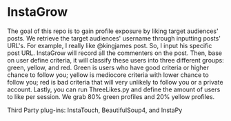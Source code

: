 # InstaGrow
The goal of this repo is to gain profile exposure by liking target audiences' posts. We retrieve the target audiences' username through inputting posts' URL's. For example, I really like @kingjames post. So, I input his specific post URL. InstaGrow will record all the commenters on the post. Then, base on user define criteria, it will classify these users into three different groups: green, yellow, and red. Green is users who have good criteria or higher chance to follow you; yellow is mediocore criteria with lower chance to follow you; red is bad criteria that will very unlikely to follow you or a private account. Lastly, you can run ThreeLikes.py and define the amount of users to like per session. We grab 80% green profiles and 20% yellow profiles. 

Third Party plug-ins: InstaTouch, BeautifulSoup4, and InstaPy

